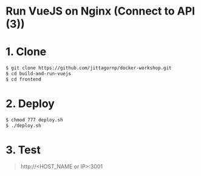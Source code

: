 # Run VueJS on Nginx (Connect to API (3)) 
# 1. Clone

```sh
$ git clone https://github.com/jittagornp/docker-workshop.git  
$ cd build-and-run-vuejs  
$ cd frontend   
```

# 2. Deploy 
```sh
$ chmod 777 deploy.sh 
$ ./deploy.sh 
```

# 3. Test 

> http://<HOST_NAME or IP>:3001   
